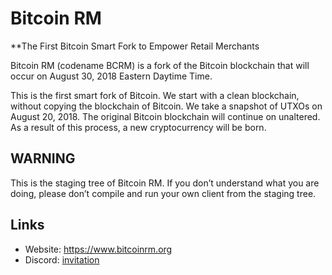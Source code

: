 # Bitcoin RM

**The First Bitcoin Smart Fork to Empower Retail Merchants

Bitcoin RM (codename BCRM) is a fork of the Bitcoin blockchain that will occur on August 30, 2018 Eastern Daytime Time.

This is the first smart fork of Bitcoin. We start with a clean blockchain, without copying the blockchain of Bitcoin. We take a snapshot of UTXOs on August 20, 2018. The original Bitcoin blockchain will continue on unaltered. As a result of this process, a new cryptocurrency will be born.

## WARNING

This is the staging tree of Bitcoin RM. If you don’t understand what you are doing, please don’t compile and run your own client from the staging tree.

## Links

* Website: https://www.bitcoinrm.org
* Discord: [invitation](https://discord.gg/aj2QVc9)
